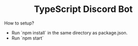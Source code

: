 <div align="center">
  <h1>TypeScript Discord Bot</h1>
</div>
  <p>How to setup?</p>
  <ul>
      <li>Run `npm install` in the same directory as package.json.</li>
      <li>Run `npm start`</li>
  </ul>
